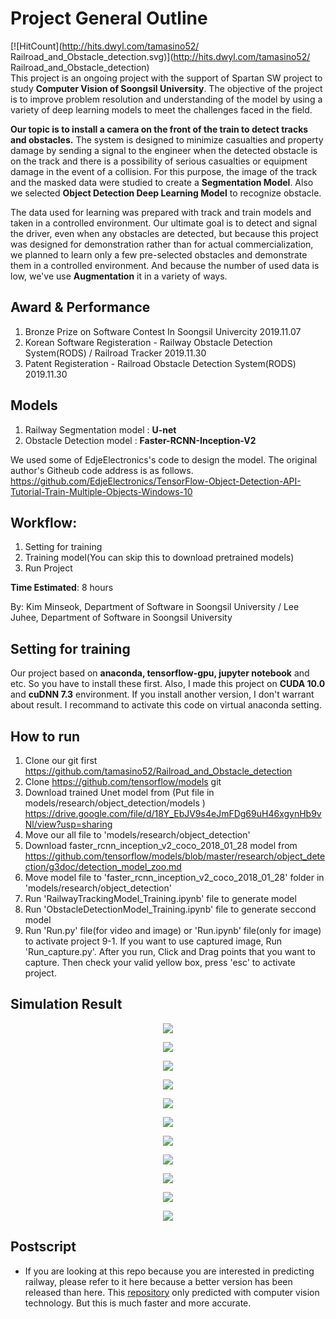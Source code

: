# Project General Outline
[![HitCount](http://hits.dwyl.com/tamasino52/ Railroad_and_Obstacle_detection.svg)](http://hits.dwyl.com/tamasino52/ Railroad_and_Obstacle_detection)<br>
This project is an ongoing project with the support of Spartan SW project to study **Computer Vision of Soongsil University**. The objective of the project is to improve problem resolution and understanding of the model by using a variety of deep learning models to meet the challenges faced in the field.

**Our topic is to install a camera on the front of the train to detect tracks and obstacles.** The system is designed to minimize casualties and property damage by sending a signal to the engineer when the detected obstacle is on the track and there is a possibility of serious casualties or equipment damage in the event of a collision. For this purpose, the image of the track and the masked data were studied to create a **Segmentation Model**. Also we selected **Object Detection Deep Learning Model** to recognize obstacle.

The data used for learning was prepared with track and train models and taken in a controlled environment. Our ultimate goal is to detect and signal the driver, even when any obstacles are detected, but because this project was designed for demonstration rather than for actual commercialization, we planned to learn only a few pre-selected obstacles and demonstrate them in a controlled environment. And because the number of used data is low, we've use **Augmentation** it in a variety of ways.

## Award & Performance
1. Bronze Prize on Software Contest In Soongsil Univercity 2019.11.07
2. Korean Software Registeration - Railway Obstacle Detection System(RODS) / Railroad Tracker 2019.11.30
3. Patent Registeration - Railroad Obstacle Detection System(RODS) 2019.11.30

## Models
1. Railway Segmentation model : **U-net**
2. Obstacle Detection model : **Faster-RCNN-Inception-V2**

We used some of EdjeElectronics's code to design the model. The original author's Githeub code address is as follows.
https://github.com/EdjeElectronics/TensorFlow-Object-Detection-API-Tutorial-Train-Multiple-Objects-Windows-10
    
## Workflow:
1. Setting for training
2. Training model(You can skip this to download pretrained models)
3. Run Project

**Time Estimated**: 8 hours

By: Kim Minseok, Department of Software in Soongsil University / 
 Lee Juhee, Department of Software in Soongsil University

## Setting for training
Our project based on **anaconda, tensorflow-gpu, jupyter notebook** and etc. So you have to install these first.
Also, I made this project on **CUDA 10.0** and **cuDNN 7.3** environment. If you install another version, I don't warrant about result.
I recommand to activate this code on virtual anaconda setting.

## How to run
1. Clone our git first
https://github.com/tamasino52/Railroad_and_Obstacle_detection
2. Clone https://github.com/tensorflow/models git
3. Download trained Unet model from (Put file in models/research/object_detection/models )
https://drive.google.com/file/d/18Y_EbJV9s4eJmFDg69uH46xgynHb9vNl/view?usp=sharing
4. Move our all file to 'models/research/object_detection'
5. Download faster_rcnn_inception_v2_coco_2018_01_28 model from https://github.com/tensorflow/models/blob/master/research/object_detection/g3doc/detection_model_zoo.md
6. Move model file to 'faster_rcnn_inception_v2_coco_2018_01_28' folder in 'models/research/object_detection'
7. Run 'RailwayTrackingModel_Training.ipynb' file to generate model
8. Run 'ObstacleDetectionModel_Training.ipynb' file to generate seccond model
9. Run 'Run.py' file(for video and image) or 'Run.ipynb' file(only for image)  to activate project
9-1. If you want to use captured image, Run 'Run_capture.py'. After you run, Click and Drag points that you want to capture. Then check your valid yellow box, press 'esc' to activate project.

## Simulation Result
<p align="center">
  <img src="/simulation/test (1).JPG">
</p>
<p align="center">
  <img src="/simulation/test (2).JPG">
</p>
<p align="center">
  <img src="/simulation/test (3).JPG">
</p>
<p align="center">
  <img src="/simulation/test (4).JPG">
</p>
<p align="center">
  <img src="/simulation/test (5).JPG">
</p>
<p align="center">
  <img src="/simulation/test (6).JPG">
</p>
<p align="center">
  <img src="/simulation/test (7).JPG">
</p>
<p align="center">
  <img src="/simulation/test (8).JPG">
</p>
<p align="center">
  <img src="/simulation/test (9).JPG">
</p>
<p align="center">
  <img src="/simulation/test (10).JPG">
</p>
<p align="center">
  <img src="/simulation/test (11).JPG">
</p>

## Postscript
- If you are looking at this repo because you are interested in predicting railway, please refer to it here because a better version has been released than here. This <a href="https://github.com/tamasino52/Railway_detection">repository</a> only predicted with computer vision technology. But this is much faster and more accurate. 

